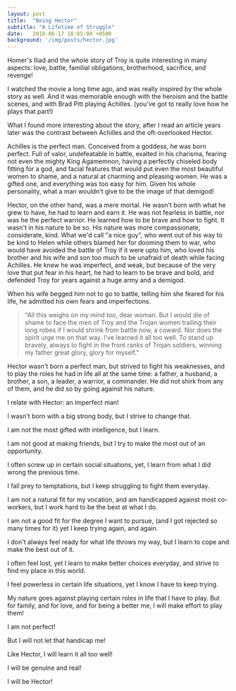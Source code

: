 ```yaml
---
layout: post
title:  "Being Hector"
subtitle: "A Lifetime of Struggle"
date:   2018-06-17 18:05:08 +0500
background: '/img/posts/hector.jpg'
---
```



Homer's Iliad and the whole story of Troy is quite interesting in many aspects: love, battle, familial obligations, brotherhood, sacrifice, and revenge!

I watched the movie a long time ago, and was really inspired by the whole story as well. And it was memorable enough with the heroism and the battle scenes, and with Brad Pitt playing Achilles. (you've got to really love how he plays that part!)

What I found more interesting about the story, after I read an article years later was the contrast between Achilles and the oft-overlooked Hector.

Achilles is the perfect man. Conceived from a goddess, he was born perfect. Full of valor, undefeatable in battle, exalted in his charisma, fearing not even the mighty King Agamemnon, having a perfectly chiseled body fitting for a god, and facial features that would put even the most beautiful women to shame, and a natural at charming and pleasing women. He was a gifted one, and everything was too easy for him. Given his whole personality, what a man wouldn't give to be the image of that demigod!

Hector, on the other hand, was a mere mortal. He wasn't born with what he grew to have, he had to learn and earn it. He was not fearless in battle, nor was he the perfect warrior. He learned how to be brave and how to fight. It wasn't in his nature to be so. His nature was more compassionate, considerate, kind. What we'd call "a nice guy", who went out of his way to be kind to Helen while others blamed her for dooming them to war, who would have avoided the battle of Troy if it were upto him, who loved his brother and his wife and son too much to be unafraid of death while facing Achilles. He knew he was imperfect, and weak, but because of the very love that put fear in his heart, he had to learn to be brave and bold, and defended Troy for years against a huge army and a demigod.

When his wife begged him not to go to battle, telling him she feared for his life, he admitted his own fears and imperfections.


> "All this weighs on my mind too, dear woman.
But I would die of shame to face the men of Troy
and the Trojan women trailing their long robes
if I would shrink from battle now, a coward.
Nor does the spirit urge me on that way.
I’ve learned it all too well. To stand up bravely,
always to fight in the front ranks of Trojan soldiers,
winning my father great glory, glory for myself."



Hector wasn't born a perfect man, but strived to fight his weaknesses, and to play the roles he had in life all at the same time: a father, a husband, a brother, a son, a leader, a warrior, a commander. He did not shirk from any of them, and he did so by going against his nature.



I relate with Hector: an imperfect man!



I wasn't born with a big strong body, but I strive to change that.

I am not the most gifted with intelligence, but I learn.

I am not good at making friends, but I try to make the most out of an opportunity.

I often screw up in certain social situations, yet, I learn from what I did wrong the previous time.

I fall prey to temptations, but I keep struggling to fight them everyday.

I am not a natural fit for my vocation, and am handicapped against most co-workers, but I work hard to be the best at what I do.

I am not a good fit for the degree I want to pursue, (and I got rejected so many times for it) yet I keep trying again, and again.

I don't always feel ready for what life throws my way, but I learn to cope and make the best out of it.

I often feel lost, yet I learn to make better choices everyday, and strive to find my place in this world.

I feel powerless in certain life situations, yet I know I have to keep trying.



My nature goes against playing certain roles in life that I have to play. But for family, and for love, and for being a better me, I will make effort to play them!



I am not perfect! 



But I will not let that handicap me!



Like Hector, I will learn it all too well!



I will be genuine and real!



I will be Hector!

[jekyll-docs]: https://jekyllrb.com/docs/home
[jekyll-gh]:   https://github.com/jekyll/jekyll
[jekyll-talk]: https://talk.jekyllrb.com/
